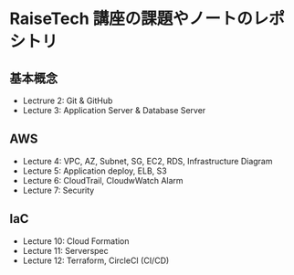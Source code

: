 # RaiseTech 講座の課題やノートのレポシトリ

## 基本概念
- Lectrure 2: Git & GitHub
- Lecture 3: Application Server & Database Server

## AWS
- Lecture 4: VPC, AZ, Subnet, SG, EC2, RDS, Infrastructure Diagram
- Lecture 5: Application deploy, ELB, S3
- Lecture 6: CloudTrail, CloudwWatch Alarm
- Lecture 7: Security

## IaC
- Lecture 10: Cloud Formation
- Lecture 11: Serverspec
- Lecture 12: Terraform, CircleCI (CI/CD)

